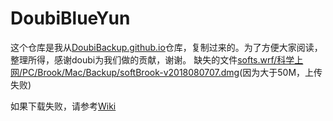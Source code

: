 # DoubiBlueYun
这个仓库是我从[DoubiBackup.github.io](https://github.com/usaweili/doubioBackup.github.io)仓库，复制过来的。为了方便大家阅读，整理所得，感谢doubi为我们做的贡献，谢谢。
缺失的文件[softs.wrf/科学上网/PC/Brook/Mac/Backup/softBrook-v2018080707.dmg](http://xiaowei.ml/wp-content/uploads/2020/08/Brook-v20180707.zip)(因为大于50M，上传失败)

如果下载失败，请参考[Wiki](github.com/handsomego/DoubiBlueYun)


